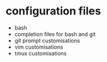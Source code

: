 # configuration files
* bash
* completion files for bash and git
* git prompt customisations
* vim customisations
* tmux customisations
